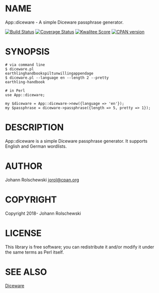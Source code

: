 # NAME

App::diceware - A simple Diceware passphrase generator.

[![Build Status](https://travis-ci.org/jorol/App-diceware.png)](https://travis-ci.org/jorol/App-diceware)
[![Coverage Status](https://coveralls.io/repos/jorol/App-diceware/badge.png?branch=master)](https://coveralls.io/r/jorol/App-diceware?branch=master)
[![Kwalitee Score](http://cpants.cpanauthors.org/dist/App-diceware.png)](http://cpants.cpanauthors.org/dist/App-diceware)
[![CPAN version](https://badge.fury.io/pl/App-diceware.png)](http://badge.fury.io/pl/App-diceware)

# SYNOPSIS

    # via command line
    $ diceware.pl
    earthlinghandbookspiltunwillingappendage
    $ diceware.pl --language en --length 2 --pretty
    earthling-handbook

    # in Perl
    use App::diceware;

    my $diceware = App::diceware->new({language => 'en'});
    my $passphrase = diceware->passphrase({length => 5, pretty => 1});

# DESCRIPTION

App::diceware is a simple Diceware passphrase generator. It supports English 
and German wordlists.

# AUTHOR

Johann Rolschewski <jorol@cpan.org>

# COPYRIGHT

Copyright 2018- Johann Rolschewski

# LICENSE

This library is free software; you can redistribute it and/or modify
it under the same terms as Perl itself.

# SEE ALSO

[Diceware](https://en.wikipedia.org/wiki/Diceware)
